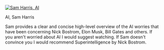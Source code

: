 [![Sam Harris, AI](http://img.youtube.com/vi/8nt3edWLgIg/0.jpg)](https://youtu.be/8nt3edWLgIg "Sam Harris, AI")

<p id="title">AI, Sam Harris</p>

Sam provides a clear and concise high-level overview of the AI worries that have been concerning Nick Bostrom, Elon Musk, Bill Gates and others. If you aren't worried about AI I would suggest watching. If Sam doesn't convince you I would recommend Superintelligence by Nick Bostrom.

